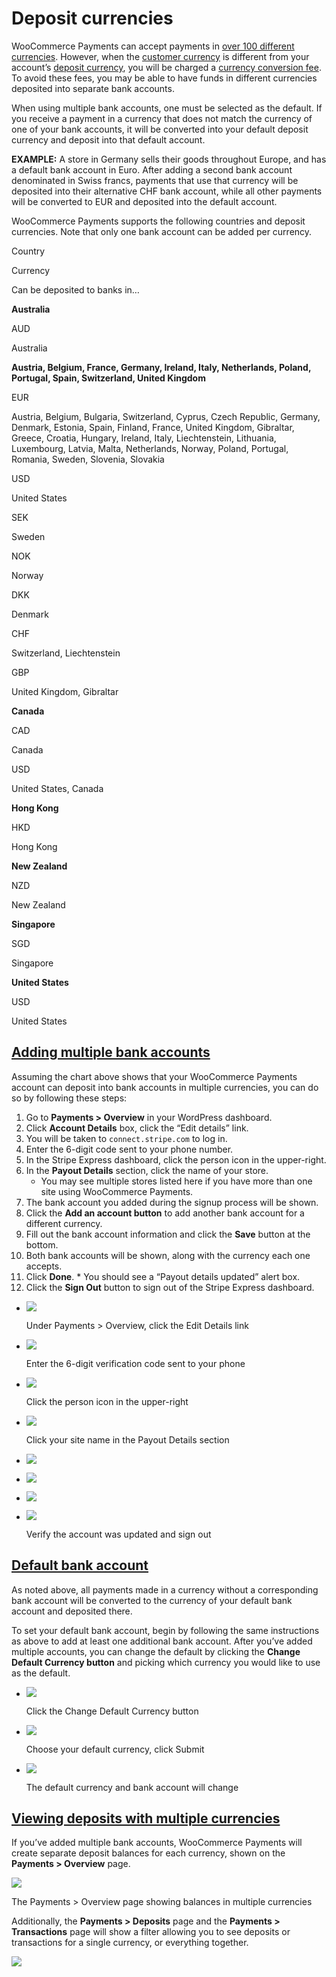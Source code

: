 # Deposit currencies

WooCommerce Payments can accept payments in [over 100 different currencies](https://woocommerce.com/document/payments/faq/available-currencies/). However, when the [customer currency](https://woocommerce.com/document/woocommerce-payments/currencies/currencies-overview/#customer-currency) is different from your account’s [deposit currency](https://woocommerce.com/document/woocommerce-payments/currencies/currencies-overview/#deposit-currency), you will be charged a [currency conversion fee](https://woocommerce.com/document/woocommerce-payments/fees-and-debits/fees/). To avoid these fees, you may be able to have funds in different currencies deposited into separate bank accounts.

When using multiple bank accounts, one must be selected as the default. If you receive a payment in a currency that does not match the currency of one of your bank accounts, it will be converted into your default deposit currency and deposit into that default account.

**EXAMPLE:** A store in Germany sells their goods throughout Europe, and has a default bank account in Euro. After adding a second bank account denominated in Swiss francs, payments that use that currency will be deposited into their alternative CHF bank account, while all other payments will be converted to EUR and deposited into the default account.

WooCommerce Payments supports the following countries and deposit currencies. Note that only one bank account can be added per currency.

Country

Currency

Can be deposited to banks in…

**Australia**

AUD

Australia

**Austria, Belgium, France, Germany, Ireland, Italy, Netherlands, Poland, Portugal, Spain, Switzerland, United Kingdom**

EUR

Austria, Belgium, Bulgaria, Switzerland, Cyprus, Czech Republic, Germany, Denmark, Estonia, Spain, Finland, France, United Kingdom, Gibraltar, Greece, Croatia, Hungary, Ireland, Italy, Liechtenstein, Lithuania, Luxembourg, Latvia, Malta, Netherlands, Norway, Poland, Portugal, Romania, Sweden, Slovenia, Slovakia

USD

United States

SEK

Sweden

NOK

Norway

DKK

Denmark

CHF

Switzerland, Liechtenstein

GBP

United Kingdom, Gibraltar

**Canada**

CAD

Canada  

USD

United States, Canada

**Hong Kong**

HKD

Hong Kong

**New Zealand**

NZD

New Zealand

**Singapore**

SGD

Singapore

**United States**

USD

United States

## [Adding multiple bank accounts](#adding-multiple-bank-accounts)

Assuming the chart above shows that your WooCommerce Payments account can deposit into bank accounts in multiple currencies, you can do so by following these steps:

1.  Go to **Payments > Overview** in your WordPress dashboard.
2.  Click **Account Details** box, click the “Edit details” link.
3.  You will be taken to `connect.stripe.com` to log in.
4.  Enter the 6-digit code sent to your phone number.
5.  In the Stripe Express dashboard, click the person icon in the upper-right.
6.  In the **Payout Details** section, click the name of your store.
    *   You may see multiple stores listed here if you have more than one site using WooCommerce Payments.
7.  The bank account you added during the signup process will be shown.
8.  Click the **Add an account button** to add another bank account for a different currency.
9.  Fill out the bank account information and click the **Save** button at the bottom.
10.  Both bank accounts will be shown, along with the currency each one accepts.
11.  Click **Done**.
    *   You should see a “Payout details updated” alert box.
12.  Click the **Sign Out** button to sign out of the Stripe Express dashboard.

*   ![](https://woocommerce.com/wp-content/uploads/2022/08/Screenshot-taken-on-2022-08-26-at-09.22.13-UTC@2x.png)
    
    Under Payments > Overview, click the Edit Details link
    
*   ![](https://woocommerce.com/wp-content/uploads/2022/08/Screenshot-taken-on-2022-08-26-at-09.23.27-UTC@2x.png)
    
    Enter the 6-digit verification code sent to your phone
    
*   ![](https://woocommerce.com/wp-content/uploads/2022/08/Screenshot-taken-on-2022-08-26-at-09.24.19-UTC@2x.png)
    
    Click the person icon in the upper-right
    
*   ![](https://woocommerce.com/wp-content/uploads/2022/08/Screenshot-taken-on-2022-08-26-at-09.41.32-UTC@2x.png)
    
    Click your site name in the Payout Details section
    
*   ![](https://woocommerce.com/wp-content/uploads/2021/06/Screenshot-taken-on-2022-08-30-at-19.13.17-UTC@2x.png)
    
*   ![](https://woocommerce.com/wp-content/uploads/2021/06/Screenshot-taken-on-2022-08-30-at-19.08.03-UTC@2x.png)
    
*   ![](https://woocommerce.com/wp-content/uploads/2021/06/Screenshot-taken-on-2022-08-30-at-19.08.55-UTC@2x.png)
    
*   ![](https://woocommerce.com/wp-content/uploads/2022/08/Screenshot-taken-on-2022-08-26-at-09.29.26-UTC@2x.png)
    
    Verify the account was updated and sign out
    

## [Default bank account](#default-bank-account)

As noted above, all payments made in a currency without a corresponding bank account will be converted to the currency of your default bank account and deposited there.

To set your default bank account, begin by following the same instructions as above to add at least one additional bank account. After you’ve added multiple accounts, you can change the default by clicking the **Change Default Currency button** and picking which currency you would like to use as the default.

*   ![](https://woocommerce.com/wp-content/uploads/2022/08/Screenshot-taken-on-2022-08-30-at-19.18.54-UTC@2x.png?w=650)
    
    Click the Change Default Currency button
    
*   ![](https://woocommerce.com/wp-content/uploads/2022/08/Screenshot-taken-on-2022-08-30-at-19.19.25-UTC@2x.png?w=650)
    
    Choose your default currency, click Submit
    
*   ![](https://woocommerce.com/wp-content/uploads/2022/08/Screenshot-taken-on-2022-08-30-at-19.19.40-UTC@2x.png?w=650)
    
    The default currency and bank account will change
    

## [Viewing deposits with multiple currencies](#viewing-deposits)

If you’ve added multiple bank accounts, WooCommerce Payments will create separate deposit balances for each currency, shown on the **Payments > Overview** page.

![](https://woocommerce.com/wp-content/uploads/2023/02/Screenshot-taken-on-2023-02-01-at-21.27.44-UTC@2x.png)

The Payments > Overview page showing balances in multiple currencies

Additionally, the **Payments > Deposits** page and the **Payments > Transactions** page will show a filter allowing you to see deposits or transactions for a single currency, or everything together.

![](https://woocommerce.com/wp-content/uploads/2023/02/Screenshot-taken-on-2023-02-01-at-21.30.08-UTC@2x.png)